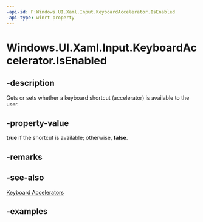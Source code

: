 ```yaml
---
-api-id: P:Windows.UI.Xaml.Input.KeyboardAccelerator.IsEnabled
-api-type: winrt property
---
```


<!-- Property syntax.
public bool IsEnabled { get;  set; }
-->

# Windows.UI.Xaml.Input.KeyboardAccelerator.IsEnabled

## -description
Gets or sets whether a keyboard shortcut (accelerator) is available to the user.



## -property-value
**true** if the shortcut is available; otherwise, **false**.

## -remarks

## -see-also
[Keyboard Accelerators](/windows/uwp/design/input/keyboard-accelerators)

## -examples

